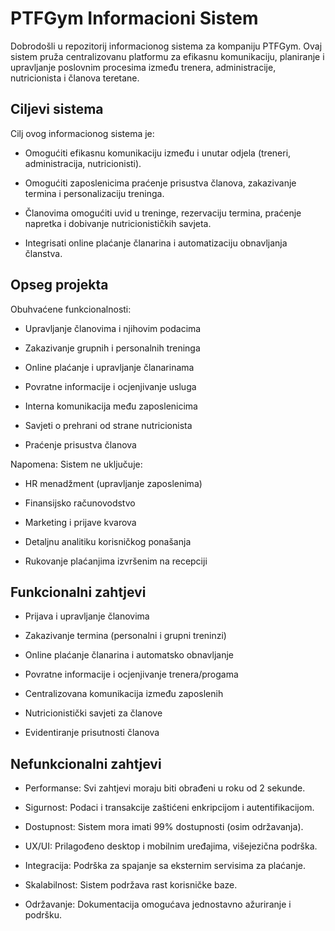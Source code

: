 # PTFGym Informacioni Sistem

Dobrodošli u repozitorij informacionog sistema za kompaniju PTFGym. Ovaj sistem pruža centralizovanu platformu za efikasnu komunikaciju, planiranje i upravljanje poslovnim procesima između trenera, administracije, nutricionista i članova teretane.

## Ciljevi sistema
Cilj ovog informacionog sistema je:

- Omogućiti efikasnu komunikaciju između i unutar odjela (treneri, administracija, nutricionisti).

- Omogućiti zaposlenicima praćenje prisustva članova, zakazivanje termina i personalizaciju treninga.

- Članovima omogućiti uvid u treninge, rezervaciju termina, praćenje napretka i dobivanje nutricionističkih savjeta.

- Integrisati online plaćanje članarina i automatizaciju obnavljanja članstva.

## Opseg projekta
Obuhvaćene funkcionalnosti:

- Upravljanje članovima i njihovim podacima

- Zakazivanje grupnih i personalnih treninga

- Online plaćanje i upravljanje članarinama

- Povratne informacije i ocjenjivanje usluga

- Interna komunikacija među zaposlenicima

- Savjeti o prehrani od strane nutricionista

- Praćenje prisustva članova

Napomena: Sistem ne uključuje:

- HR menadžment (upravljanje zaposlenima)

- Finansijsko računovodstvo

- Marketing i prijave kvarova

- Detaljnu analitiku korisničkog ponašanja

- Rukovanje plaćanjima izvršenim na recepciji

## Funkcionalni zahtjevi
- Prijava i upravljanje članovima

- Zakazivanje termina (personalni i grupni treninzi)

- Online plaćanje članarina i automatsko obnavljanje

- Povratne informacije i ocjenjivanje trenera/progama

- Centralizovana komunikacija između zaposlenih

- Nutricionistički savjeti za članove

- Evidentiranje prisutnosti članova

## Nefunkcionalni zahtjevi
- Performanse: Svi zahtjevi moraju biti obrađeni u roku od 2 sekunde.

- Sigurnost: Podaci i transakcije zaštićeni enkripcijom i autentifikacijom.

- Dostupnost: Sistem mora imati 99% dostupnosti (osim održavanja).

- UX/UI: Prilagođeno desktop i mobilnim uređajima, višejezična podrška.

- Integracija: Podrška za spajanje sa eksternim servisima za plaćanje.

- Skalabilnost: Sistem podržava rast korisničke baze.

- Održavanje: Dokumentacija omogućava jednostavno ažuriranje i podršku.
